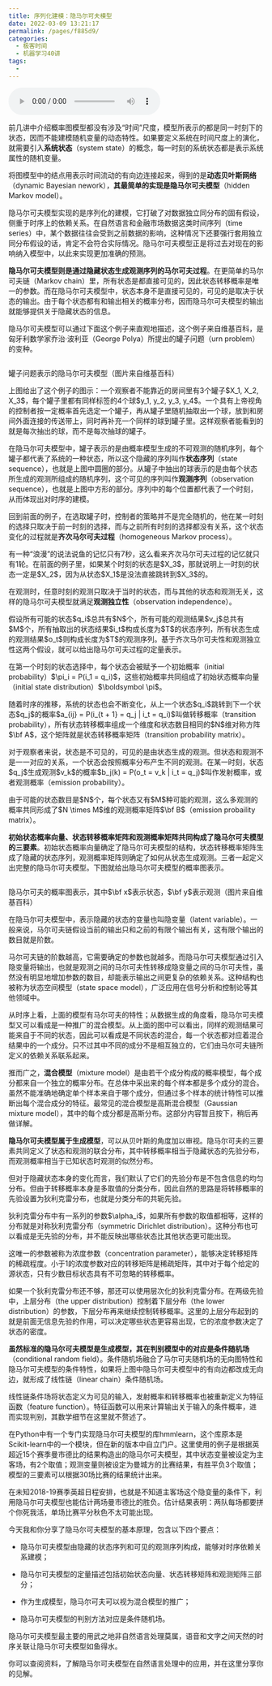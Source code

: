 ```yaml
---
title: 序列化建模：隐马尔可夫模型
date: 2022-03-09 13:21:17
permalink: /pages/f885d9/
categories:
  - 极客时间
  - 机器学习40讲
tags:
  - 
---
```

<audio title="33.序列化建模：隐马尔可夫模型" src="https://static001.geekbang.org/resource/audio/b3/76/b36f517336604cf184f5f365013cc276.mp3" controls="controls"></audio> 
<p>前几讲中介绍概率图模型都没有涉及“时间”尺度，模型所表示的都是同一时刻下的状态，因而不能建模随机变量的动态特性。如果要定义系统在时间尺度上的演化，就需要引入<strong>系统状态</strong>（system state）的概念，每一时刻的系统状态都是表示系统属性的随机变量。</p>
<p>将图模型中的结点用表示时间流动的有向边连接起来，得到的是<strong>动态贝叶斯网络</strong>（dynamic Bayesian nework），<strong>其最简单的实现是隐马尔可夫模型</strong>（hidden Markov model）。</p>
<p>隐马尔可夫模型实现的是序列化的建模，它打破了对数据独立同分布的固有假设，侧重于时序上的依赖关系。在自然语言和金融市场数据这类时间序列（time series）中，某个数据往往会受到之前数据的影响，这种情况下还要强行套用独立同分布假设的话，肯定不会符合实际情况。隐马尔可夫模型正是将过去对现在的影响纳入模型中，以此来实现更加准确的预测。</p>
<p><strong>隐马尔可夫模型则是通过隐藏状态生成观测序列的马尔可夫过程</strong>。在更简单的马尔可夫链（Markov chain）里，所有状态是都直接可见的，因此状态转移概率是唯一的参数。而在隐马尔可夫模型中，状态本身不是直接可见的，可见的是取决于状态的输出。由于每个状态都有和输出相关的概率分布，因而隐马尔可夫模型的输出就能够提供关于隐藏状态的信息。</p><!-- [[[read_end]]] -->
<p>隐马尔可夫模型可以通过下面这个例子来直观地描述，这个例子来自维基百科，是匈牙利数学家乔治·波利亚（George Polya）所提出的罐子问题（urn problem）的变种。</p>
<p><img src="https://static001.geekbang.org/resource/image/0f/51/0f4c47cfcddb28cfd888891bdddc4d51.png" alt="" /></p>
<p><span class="reference">罐子问题表示的隐马尔可夫模型（图片来自维基百科）</span></p>
<p>上图给出了这个例子的图示：一个观察者不能靠近的房间里有3个罐子$X_1, X_2, X_3$，每个罐子里都有同样标签的4个球$y_1, y_2, y_3, y_4$。一个具有上帝视角的控制者按一定概率首先选定一个罐子，再从罐子里随机抽取出一个球，放到和房间外面连接的传送带上，同时再补充一个同样的球到罐子里。这样观察者能看到的就是每次抽出的球，而不是每次抽球的罐子。</p>
<p>在隐马尔可夫模型中，罐子表示的是由概率模型生成的不可观测的随机序列，每个罐子都代表了系统的一种状态，所以这个隐藏的序列叫作<strong>状态序列</strong>（state sequence），也就是上图中圆圈的部分。从罐子中抽出的球表示的是由每个状态所生成的观测所组成的随机序列，这个可见的序列叫作<strong>观测序列</strong>（observation sequence），也就是上图中方形的部分。序列中的每个位置都代表了一个时刻，从而体现出对时序的建模。</p>
<p>回到前面的例子，在选取罐子时，控制者的策略并不是完全随机的，他在某一时刻的选择只取决于前一时刻的选择，而与之前所有时刻的选择都没有关系，这个状态变化的过程就是<strong>齐次马尔可夫过程</strong>（homogeneous Markov process）。</p>
<p>有一种“浪漫”的说法说鱼的记忆只有7秒，这么看来齐次马尔可夫过程的记忆就只有1轮。在前面的例子里，如果某个时刻的状态是$X_3$，那就说明上一时刻的状态一定是$X_2$，因为从状态$X_1$是没法直接跳转到$X_3$的。</p>
<p>在观测时，任意时刻的观测只取决于当时的状态，而与其他的状态和观测无关，这样的隐马尔可夫模型就满足<strong>观测独立性</strong>（observation independence）。</p>
<p>假设所有可能的状态$q_i$总共有$N$个，所有可能的观测结果$v_j$总共有$M$个，所有抽取出的状态结果$i_t$构成长度为$T$的状态序列，所有状态生成的观测结果$o_t$则构成长度为$T$的观测序列。基于齐次马尔可夫性和观测独立性这两个假设，就可以给出隐马尔可夫过程的定量表示。</p>
<p>在第一个时刻的状态选择中，每个状态会被赋予一个初始概率（initial probability）$\pi_i = P(i_1 = q_i)$，这些初始概率共同组成了初始状态概率向量（initial state distribution）$\boldsymbol \pi$。</p>
<p>随着时序的推移，系统的状态也会不断变化，从上一个状态$q_i$跳转到下一个状态$q_j$的概率$a_{ij} = P(i_{t + 1} = q_j | i_t = q_i)$叫做转移概率（transition probability），所有状态转移概率组成一个维度和状态数目相同的$N$维对称方阵$\bf A$，这个矩阵就是状态转移概率矩阵（transition probability matrix）。</p>
<p>对于观察者来说，状态是不可见的，可见的是由状态生成的观测。但状态和观测不是一一对应的关系，一个状态会按照概率分布产生不同的观测。在某一时刻，状态$q_j$生成观测$v_k$的概率$b_j(k) = P(o_t = v_k | i_t = q_j)$叫作发射概率，或者观测概率（emission probability）。</p>
<p>由于可能的状态数目是$N$个，每个状态又有$M$种可能的观测，这么多观测的概率共同形成了$N \times M$维的观测概率矩阵$\bf B$（emission probaility matrix）。</p>
<p><strong>初始状态概率向量、状态转移概率矩阵和观测概率矩阵共同构成了隐马尔可夫模型的三要素</strong>。初始状态概率向量确定了隐马尔可夫模型的结构，状态转移概率矩阵生成了隐藏的状态序列，观测概率矩阵则确定了如何从状态生成观测。三者一起定义出完整的隐马尔可夫模型。下图就给出隐马尔可夫模型的概率图表示。</p>
<p><img src="https://static001.geekbang.org/resource/image/ce/db/cea8105d25c0cc39235eda14f6b618db.png" alt="" /></p>
<p><span class="reference">隐马尔可夫的概率图表示，其中$\bf x$表示状态，$\bf y$表示观测（图片来自维基百科）</span></p>
<p>在隐马尔可夫模型中，表示隐藏的状态的变量也叫隐变量（latent variable）。一般来说，马尔可夫链假设当前的输出只和之前的有限个输出有关，这有限个输出的数目就是阶数。</p>
<p>马尔可夫链的阶数越高，它需要确定的参数也就越多。而隐马尔可夫模型通过引入隐变量将输出，也就是观测之间的马尔可夫性转移成隐变量之间的马尔可夫性，虽然没有明显地增加参数的数目，却能表示输出之间更复杂的依赖关系。这种结构也被称为状态空间模型（state space model），广泛应用在信号分析和控制论等其他领域中。</p>
<p>从时序上看，上面的模型有马尔可夫的特性；从数据生成的角度看，隐马尔可夫模型又可以看成是一种推广的混合模型。从上面的图中可以看出，同样的观测结果可能来自于不同的状态，因此可以看成是不同状态的混合，每一个状态都对应着混合结果中的一个成分。只不过其中不同的成分不是相互独立的，它们由马尔可夫链所定义的依赖关系联系起来。</p>
<p>推而广之，<strong>混合模型</strong>（mixture model）是由若干个成分构成的概率模型，每个成分都来自一个独立的概率分布。在总体中采出来的每个样本都是多个成分的混合。虽然不能准确地确定单个样本来自于哪个成分，但通过多个样本的统计特性可以推断出每个混合成分的特征。最常见的混合模型是高斯混合模型（Gaussian mixture model），其中的每个成分都是高斯分布。这部分内容暂且按下，稍后再做详解。</p>
<p><strong>隐马尔可夫模型属于生成模型</strong>，可以从贝叶斯的角度加以审视。隐马尔可夫的三要素共同定义了状态和观测的联合分布，其中转移概率相当于隐藏状态的先验分布，而观测概率相当于已知状态时观测的似然分布。</p>
<p>但对于隐藏状态本身的变化而言，我们默认了它们的先验分布是不包含信息的均匀分布。但由于转移概率本身是多取值的分类分布，因此自然的思路是将转移概率的先验设置为狄利克雷分布，也就是分类分布的共轭先验。</p>
<p>狄利克雷分布中有一系列的参数$\alpha_i$，如果所有参数的取值都相等，这样的分布就是对称狄利克雷分布（symmetric Dirichlet distribution）。这种分布也可以看成是无先验的分布，并不能反映出哪些状态比其他状态更可能出现。</p>
<p>这唯一的参数被称为浓度参数（concentration parameter），能够决定转移矩阵的稀疏程度。小于1的浓度参数对应的转移矩阵是稀疏矩阵，其中对于每个给定的源状态，只有少数目标状态具有不可忽略的转移概率。</p>
<p>如果一个狄利克雷分布还不够，那还可以使用层次化的狄利克雷分布。在两级先验中，上层分布（the upper distribution）控制着下层分布（the lower distribution）的参数，下层分布再来继续控制转移概率。这里的上层分布起到的就是前面无信息先验的作用，可以决定哪些状态更容易出现，它的浓度参数决定了状态的密度。</p>
<p><strong>虽然标准的隐马尔可夫模型是生成模型，其在判别模型中的对应是条件随机场</strong>（conditional random field）。条件随机场融合了马尔可夫随机场的无向图特性和隐马尔可夫模型的条件特性，如果将上图中隐马尔可夫模型中的有向边都改成无向边，就形成了线性链（linear chain）条件随机场。</p>
<p>线性链条件场将状态定义为可见的输入，发射概率和转移概率也被重新定义为特征函数（feature function）。特征函数可以用来计算输出关于输入的条件概率，进而实现判别，其数学细节在这里就不赘述了。</p>
<p>在Python中有一个专门实现隐马尔可夫模型的库hmmlearn，这个库原本是Scikit-learn中的一个模块，但在新的版本中自立门户。这里使用的例子是根据英超近15个赛季曼市德比的结果构造出的隐马尔可夫模型，其中状态变量被设定为主客场，有2个取值；观测变量则被设定为曼城方的比赛结果，有胜平负3个取值；模型的三要素可以根据30场比赛的结果统计出来。</p>
<p>在未知2018-19赛季英超日程安排，也就是不知道主客场这个隐变量的条件下，利用隐马尔可夫模型也能估计两场曼市德比的胜负。估计结果表明：两队每场都要拼个你死我活，单场比赛平分秋色不太可能出现。</p>
<p>今天我和你分享了隐马尔可夫模型的基本原理，包含以下四个要点：</p>
<ul>
<li>
<p><span class="orange">隐马尔可夫模型由隐藏的状态序列和可见的观测序列构成，能够对时序依赖关系建模；</span></p>
</li>
<li>
<p><span class="orange">隐马尔可夫模型的定量描述包括初始状态向量、状态转移矩阵和观测矩阵三部分；</span></p>
</li>
<li>
<p><span class="orange">作为生成模型，隐马尔可夫可以视为混合模型的推广；</span></p>
</li>
<li>
<p><span class="orange">隐马尔可夫模型的判别方法对应是条件随机场。</span></p>
</li>
</ul>
<p>隐马尔可夫模型最主要的用武之地非自然语言处理莫属，语音和文字之间天然的时序关联让隐马尔可夫模型如鱼得水。</p>
<p>你可以查阅资料，了解隐马尔可夫模型在自然语言处理中的应用，并在这里分享你的见解。</p>
<p><img src="https://static001.geekbang.org/resource/image/d6/5f/d6a7bbe8213c2292b072cd5157d9e45f.jpg" alt="" /></p>
<p></p>
